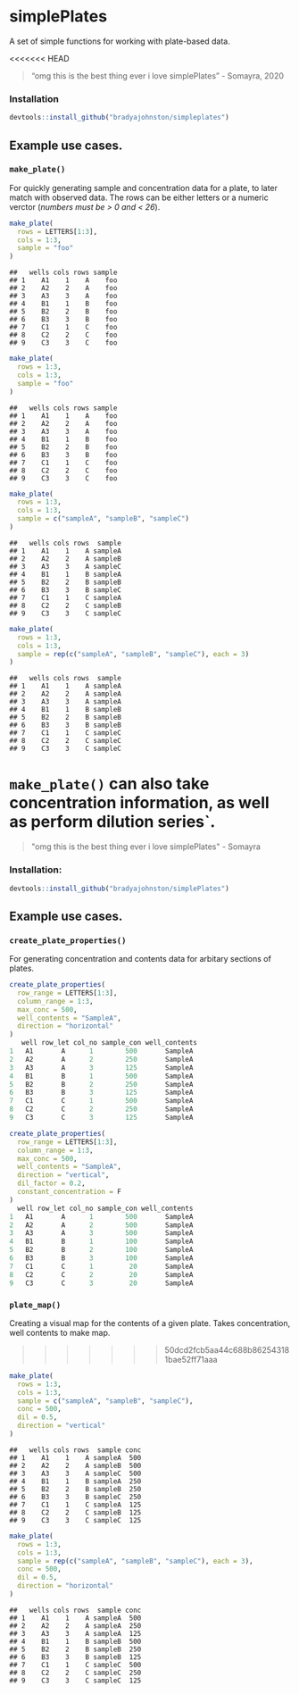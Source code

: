simplePlates
================

A set of simple functions for working with plate-based data.

<<<<<<< HEAD
> “omg this is the best thing ever i love simplePlates” - Somayra, 2020

### Installation

``` r
devtools::install_github("bradyajohnston/simpleplates")
```

## Example use cases.

### `make_plate()`

For quickly generating sample and concentration data for a plate, to
later match with observed data. The rows can be either letters or a
numeric verctor (*numbers must be &gt; 0 and &lt; 26*).

``` r
make_plate(
  rows = LETTERS[1:3], 
  cols = 1:3, 
  sample = "foo"
)
```

    ##   wells cols rows sample
    ## 1    A1    1    A    foo
    ## 2    A2    2    A    foo
    ## 3    A3    3    A    foo
    ## 4    B1    1    B    foo
    ## 5    B2    2    B    foo
    ## 6    B3    3    B    foo
    ## 7    C1    1    C    foo
    ## 8    C2    2    C    foo
    ## 9    C3    3    C    foo

``` r
make_plate(
  rows = 1:3, 
  cols = 1:3, 
  sample = "foo"
)
```

    ##   wells cols rows sample
    ## 1    A1    1    A    foo
    ## 2    A2    2    A    foo
    ## 3    A3    3    A    foo
    ## 4    B1    1    B    foo
    ## 5    B2    2    B    foo
    ## 6    B3    3    B    foo
    ## 7    C1    1    C    foo
    ## 8    C2    2    C    foo
    ## 9    C3    3    C    foo

``` r
make_plate(
  rows = 1:3, 
  cols = 1:3, 
  sample = c("sampleA", "sampleB", "sampleC")
)
```

    ##   wells cols rows  sample
    ## 1    A1    1    A sampleA
    ## 2    A2    2    A sampleB
    ## 3    A3    3    A sampleC
    ## 4    B1    1    B sampleA
    ## 5    B2    2    B sampleB
    ## 6    B3    3    B sampleC
    ## 7    C1    1    C sampleA
    ## 8    C2    2    C sampleB
    ## 9    C3    3    C sampleC

``` r
make_plate(
  rows = 1:3, 
  cols = 1:3, 
  sample = rep(c("sampleA", "sampleB", "sampleC"), each = 3)
)
```

    ##   wells cols rows  sample
    ## 1    A1    1    A sampleA
    ## 2    A2    2    A sampleA
    ## 3    A3    3    A sampleA
    ## 4    B1    1    B sampleB
    ## 5    B2    2    B sampleB
    ## 6    B3    3    B sampleB
    ## 7    C1    1    C sampleC
    ## 8    C2    2    C sampleC
    ## 9    C3    3    C sampleC

`make_plate()` can also take concentration information, as well as
perform dilution series\`.
=======
>"omg this is the best thing ever i love simplePlates" - Somayra

### Installation:
```r
devtools::install_github("bradyajohnston/simplePlates")
```

## Example use cases. 
### `create_plate_properties()`

For generating concentration and contents data for arbitary sections of plates.

```r
create_plate_properties(
  row_range = LETTERS[1:3], 
  column_range = 1:3, 
  max_conc = 500, 
  well_contents = "SampleA", 
  direction = "horizontal"
)
   well row_let col_no sample_con well_contents
1   A1       A      1        500       SampleA
2   A2       A      2        250       SampleA
3   A3       A      3        125       SampleA
4   B1       B      1        500       SampleA
5   B2       B      2        250       SampleA
6   B3       B      3        125       SampleA
7   C1       C      1        500       SampleA
8   C2       C      2        250       SampleA
9   C3       C      3        125       SampleA

create_plate_properties(
  row_range = LETTERS[1:3], 
  column_range = 1:3, 
  max_conc = 500, 
  well_contents = "SampleA", 
  direction = "vertical", 
  dil_factor = 0.2, 
  constant_concentration = F
)
  well row_let col_no sample_con well_contents
1   A1       A      1        500       SampleA
2   A2       A      2        500       SampleA
3   A3       A      3        500       SampleA
4   B1       B      1        100       SampleA
5   B2       B      2        100       SampleA
6   B3       B      3        100       SampleA
7   C1       C      1         20       SampleA
8   C2       C      2         20       SampleA
9   C3       C      3         20       SampleA
```

### `plate_map()`

Creating a visual map for the contents of a given plate. Takes concentration, well contents to make map.
>>>>>>> 50dcd2fcb5aa44c688b862543181bae52ff71aaa

``` r
make_plate(
  rows = 1:3, 
  cols = 1:3, 
  sample = c("sampleA", "sampleB", "sampleC"), 
  conc = 500, 
  dil = 0.5, 
  direction = "vertical"
)
```

    ##   wells cols rows  sample conc
    ## 1    A1    1    A sampleA  500
    ## 2    A2    2    A sampleB  500
    ## 3    A3    3    A sampleC  500
    ## 4    B1    1    B sampleA  250
    ## 5    B2    2    B sampleB  250
    ## 6    B3    3    B sampleC  250
    ## 7    C1    1    C sampleA  125
    ## 8    C2    2    C sampleB  125
    ## 9    C3    3    C sampleC  125

``` r
make_plate(
  rows = 1:3, 
  cols = 1:3, 
  sample = rep(c("sampleA", "sampleB", "sampleC"), each = 3),
  conc = 500, 
  dil = 0.5, 
  direction = "horizontal"
)
```

    ##   wells cols rows  sample conc
    ## 1    A1    1    A sampleA  500
    ## 2    A2    2    A sampleA  250
    ## 3    A3    3    A sampleA  125
    ## 4    B1    1    B sampleB  500
    ## 5    B2    2    B sampleB  250
    ## 6    B3    3    B sampleB  125
    ## 7    C1    1    C sampleC  500
    ## 8    C2    2    C sampleC  250
    ## 9    C3    3    C sampleC  125

<!-- ### `plate_map()` -->
<!-- Cretes a visual representation of a plate's contents. -->
<!-- ```{r} -->
<!-- df1 <- make_plate( -->
<!--   rows = 1:8,  -->
<!--   cols = 1:12,  -->
<!--   sample = rep(c("sampleA", "sampleB", "sampleC"), each = 4), -->
<!--   conc = 500,  -->
<!--   dil = 0.5,  -->
<!--   direction = "vertical" -->
<!-- ) -->
<!-- library(ggplot2) -->
<!-- letter_numbers <- match(unique(df1$rows), LETTERS) -->
<!-- df1$letter_numbers <- match(df1$rows, LETTERS) -->
<!-- ggplot(df1, aes( -->
<!--   x = cols,  -->
<!--   y = letter_numbers, -->
<!--   # shape = sample, -->
<!--   fill = sample -->
<!-- )) +  -->
<!--   geom_raster(aes( -->
<!--     xmin = min(cols), -->
<!--     xmax = max(cols), -->
<!--     ymin = min(letter_numbers), -->
<!--     ymax = max(letter_numbers) -->
<!--   ), alpha = 0.8) + -->
<!--   geom_point(size = 8) + -->
<!--   geom_line(aes( -->
<!--     y = letter_numbers, -->
<!--     x = cols, -->
<!--     group = rows -->
<!--   ), alpha = 0.5) +  -->
<!--   geom_line(aes( -->
<!--     y = letter_numbers,  -->
<!--     x = cols,  -->
<!--     group = cols -->
<!--   ), alpha = 0.5) + -->
<!--   scale_x_continuous(breaks = 1:12, position = "top") + -->
<!--   scale_alpha(position = "bottom") + -->
<!--   scale_y_reverse(breaks = letter_numbers, labels = LETTERS[letter_numbers]) + -->
<!--   theme_linedraw(base_size = 15) + -->
<!--   theme(panel.grid = element_blank(),  -->
<!--         axis.title = element_blank(),  -->
<!--         aspect.ratio = 8/12) + -->
<!--   labs(alpha = "") + -->
<!--   scale_colour_viridis_c(option = "B")  -->
<!-- ``` -->
